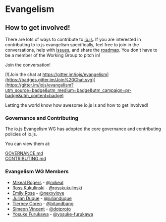 # Evangelism

How to get involved!
--------------------

There are lots of ways to contribute to [io.js](https://github.com/iojs). If you are interested in contributing to io.js evangelism specifically, feel free to join in the conversations, help with [issues](https://github.com/iojs/evangelism/issues), and share the [roadmap](https://github.com/iojs/roadmap/). You don't have to be a member of the Working Group to pitch in!

Join the conversation!

[![Join the chat at https://gitter.im/iojs/evangelism](https://badges.gitter.im/Join%20Chat.svg)](https://gitter.im/iojs/evangelism?utm_source=badge&utm_medium=badge&utm_campaign=pr-badge&utm_content=badge)

Letting the world know how awesome io.js is and how to get involved!




### Governance and Contributing
The io.js Evangelism WG has adopted the core governance and contributing policies of io.js.

You can view them at:

[GOVERNANCE.md](./GOVERNANCE.md)  
[CONTRIBUTING.md](./CONTRIBUTING.md)

### Evangelism WG Members

* [Mikeal Rogers](http://github.com/mikeal) - [@mikeal](http://twitter.com/mikeal)
* [Ross Kukulinski](http://github.com/rosskukulinski) - [@rosskukulinski](http://twitter.com/rosskukulinski)
* [Emily Rose](https://github.com/emilyrose) -  [@nexxylove](https://twitter.com/nexxylove)
* [Julian Duque](https://github.com/julianduque) - [@julianduque](https://twitter.com/julianduque)
* [Tierney Coren](https://github.com/bnb) - [@bitandbang](https://twitter.com/bitandbang)
* [Simeon Vincent](https://github.com/svincent) - [@dotproto](https://twitter.com/dotproto)
* [Yosuke Furukawa](https://github.com/yosuke-furukawa) - [@yosuke-furukawa](https://twitter.com/yosuke_furukawa)
